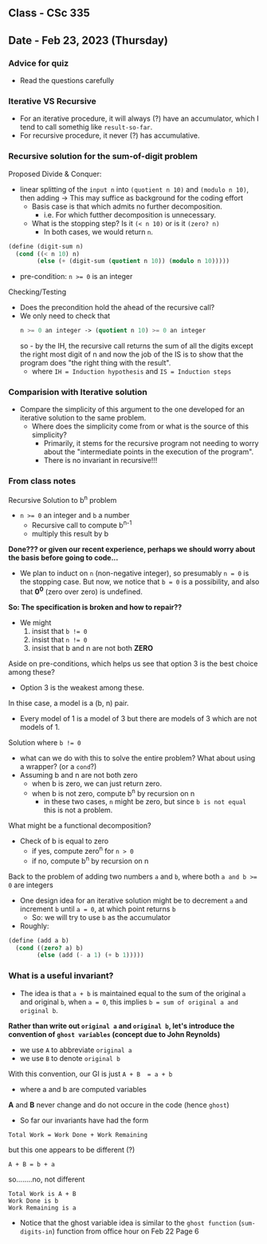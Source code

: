 ## Class - CSc 335 
## Date - Feb 23, 2023 (Thursday)

### Advice for quiz
- Read the questions carefully

### Iterative VS Recursive 
- For an iterative procedure, it will always (?) have an accumulator, which I tend to call somethig like `result-so-far`.
- For recursive procedure, it never (?) has accumulative.

### Recursive solution for the sum-of-digit problem

Proposed Divide & Conquer: 
- linear splitting of the `input n` into `(quotient n 10)` and `(modulo n 10)`, then adding &rarr; This may suffice as background for the coding effort
    - Basis case is that which admits no further decomposition. 
        - i.e. For which futther decomposition is unnecessary.
    - What is the stopping step? Is it `(< n 10)` or is it `(zero? n)`
        - In both cases, we would return `n`. 

```scheme
(define (digit-sum n)
  (cond ((< n 10) n)
        (else (+ (digit-sum (quotient n 10)) (modulo n 10)))))
```
- pre-condition: `n >= 0` is an integer

Checking/Testing
- Does the precondition hold the ahead of the recursive call? 
- We only need to check that 
    ```scheme
    n >= 0 an integer -> (quotient n 10) >= 0 an integer
    ``` 
    so - by the IH, the recursive call returns the sum of all the digits except the right most digit of n and now the job of the IS is to show that the program does "the right thing with the result". 
    - where `IH = Induction hypothesis` and `IS = Induction steps`

### Comparision with Iterative solution 
- Compare the simplicity of this argument to the one developed for an iterative solution to the same problem. 
    - Where does the simplicity come from or what is the source of this simplicity?    
        - Primarily, it stems for the recursive program not needing to worry about the "intermediate points in the execution of the program". 
        - There is no invariant in recursive!!!

### From class notes

Recursive Solution to b<sup>n</sup> problem
- `n >= 0` an integer and `b` a number 
    - Recursive call to compute b<sup>n-1</sup> 
    - multiply this result by b

**Done??? or given our recent experience, perhaps we should worry about  the basis before going to code...**

- We plan to induct on `n` (non-negative integer), so presumably `n = 0` is the stopping case. But now, we notice that `b = 0` is a possibility, and also that <b>0<sup>0</sup></b> (zero over zero) is undefined.

**So: The specification is broken and how to repair??**
- We might
    1. insist that `b != 0`
    2. insist that `n != 0`
    3. insist that b and n are not both **ZERO**

Aside on pre-conditions, which helps us see that option 3 is the best choice among these?
- Option 3 is the weakest among these. 

In thise case, a model is a (b, n) pair.
- Every model of 1 is a model of 3 but there are models of 3 which are not models of 1. 

Solution where `b != 0`
- what can we do with this to solve the entire problem? What about using a wrapper? (or a `cond`?)
- Assuming b and n are not both zero
    - when b is zero, we can just return zero. 
    - when b is not zero, compute b<sup>n</sup> by recursion on n
        - in these two cases, `n` might be zero, but since `b is not equal` this is not a problem.

What might be a functional decomposition? 
- Check of b is equal to zero
    - if yes, compute zero<sup>n</sup> for `n > 0`
    - if no, compute b<sup>n</sup> by recursion on n

Back to the problem of adding two numbers `a` and `b`, where both `a and b >= 0` are integers
- One design idea for an iterative solution might be to decrement `a` and increment `b` until `a = 0`, at which point returns `b`
    - So: we will try to use `b` as the accumulator
- Roughly: 
```scheme
(define (add a b)
  (cond ((zero? a) b)
        (else (add (- a 1) (+ b 1)))))
```

### What is a useful invariant? 
- The idea is that `a + b` is maintained equal to the sum of the original `a` and original `b`, when `a = 0`, this implies `b = sum of original a and original b`. 

**Rather than write out `original a` and `original b`, let's introduce the convention of `ghost variables` (concept due to John Reynolds)**
- we use `A` to abbreviate `original a` 
- we use `B` to denote `original b`

With this convention, our GI is just `A + B  = a + b` 
- where a and b are computed variables

**A** and **B** never change and do not occure in the code (hence `ghost`)

- So far our invariants have had the form
``` 
Total Work = Work Done + Work Remaining
```
but this one appears to be different (?)
```
A + B = b + a
```
so........no, not different
```
Total Work is A + B
Work Done is b 
Work Remaining is a
```
- Notice that the ghost variable idea is similar to the `ghost function` (`sum-digits-in`) function from office hour on Feb 22 Page 6